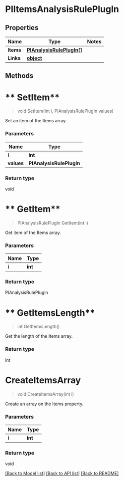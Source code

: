 # PIItemsAnalysisRulePlugIn

## Properties
Name | Type | Notes
------------ | ------------- | -------------
**Items** | **[**PIAnalysisRulePlugIn[]**](../Model/PIAnalysisRulePlugIn.md)**
**Links** | **[**object**](../Model/Object.md)**

## Methods

# ** SetItem**
> void  SetItem(int i, PIAnalysisRulePlugIn values)

Set an item of the Items array.

### Parameters

Name | Type
------------- | -------------
 **i** | **int**
 **values** | **PIAnalysisRulePlugIn**

### Return type

void


# ** GetItem**
> PIAnalysisRulePlugIn  GetItem(int i)

Get item of the Items array.

### Parameters

Name | Type
------------- | -------------
 **i** | **int**

### Return type

PIAnalysisRulePlugIn


# ** GetItemsLength**
> int  GetItemsLength()

Get the length of the Items array.


### Return type

int


# **CreateItemsArray**
> void CreateItemsArray(int i)

Create an array on the Items property.

### Parameters

Name | Type
------------- | -------------
 **i** | **int**

### Return type

void

[[Back to Model list]](../../README.md#documentation-for-models) [[Back to API list]](../../README.md#documentation-for-api-endpoints) [[Back to README]](../../README.md)
